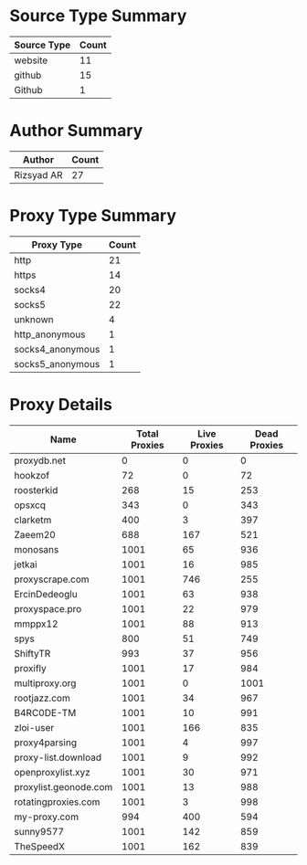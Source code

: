 # Source Type Summary

| Source Type | Count |
|-------------|-------|
| website | 11 |
| github | 15 |
| Github | 1 |


# Author Summary

| Author | Count |
|--------|-------|
| Rizsyad AR | 27 |


# Proxy Type Summary

| Proxy Type | Count |
|------------|-------|
| http | 21 |
| https | 14 |
| socks4 | 20 |
| socks5 | 22 |
| unknown | 4 |
| http_anonymous | 1 |
| socks4_anonymous | 1 |
| socks5_anonymous | 1 |


# Proxy Details

| Name | Total Proxies | Live Proxies | Dead Proxies |
|------|---------------|--------------|---------------|
| proxydb.net | 0 | 0 | 0 |
| hookzof | 72 | 0 | 72 |
| roosterkid | 268 | 15 | 253 |
| opsxcq | 343 | 0 | 343 |
| clarketm | 400 | 3 | 397 |
| Zaeem20 | 688 | 167 | 521 |
| monosans | 1001 | 65 | 936 |
| jetkai | 1001 | 16 | 985 |
| proxyscrape.com | 1001 | 746 | 255 |
| ErcinDedeoglu | 1001 | 63 | 938 |
| proxyspace.pro | 1001 | 22 | 979 |
| mmppx12 | 1001 | 88 | 913 |
| spys | 800 | 51 | 749 |
| ShiftyTR | 993 | 37 | 956 |
| proxifly | 1001 | 17 | 984 |
| multiproxy.org | 1001 | 0 | 1001 |
| rootjazz.com | 1001 | 34 | 967 |
| B4RC0DE-TM | 1001 | 10 | 991 |
| zloi-user | 1001 | 166 | 835 |
| proxy4parsing | 1001 | 4 | 997 |
| proxy-list.download | 1001 | 9 | 992 |
| openproxylist.xyz | 1001 | 30 | 971 |
| proxylist.geonode.com | 1001 | 13 | 988 |
| rotatingproxies.com | 1001 | 3 | 998 |
| my-proxy.com | 994 | 400 | 594 |
| sunny9577 | 1001 | 142 | 859 |
| TheSpeedX | 1001 | 162 | 839 |
